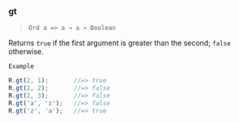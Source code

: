 ### gt

> ```Ord a => a → a → Boolean```

Returns `true` if the first argument is greater than the second; `false` otherwise.

`Example`

```js
R.gt(2, 1);       //=> true
R.gt(2, 2);       //=> false
R.gt(2, 3);       //=> false
R.gt('a', 'z');   //=> false
R.gt('z', 'a');   //=> true
```